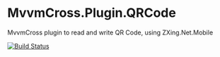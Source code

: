 # MvvmCross.Plugin.QRCode
MvvmCross plugin to read and write QR Code, using ZXing.Net.Mobile

[![Build Status](https://bndevproject.visualstudio.com/MvxQRCode/_apis/build/status/HisCodeness.MvvmCross.Plugin.QRCode?branchName=feature%2F1-alpha)](https://bndevproject.visualstudio.com/MvxQRCode/_build/latest?definitionId=14&branchName=feature%2F1-alpha)
